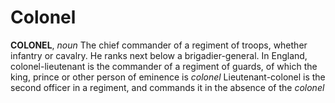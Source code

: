# Colonel

**COLONEL**, _noun_ The chief commander of a regiment of troops, whether infantry or cavalry. He ranks next below a brigadier-general. In England, colonel-lieutenant is the commander of a regiment of guards, of which the king, prince or other person of eminence is _colonel_ Lieutenant-colonel is the second officer in a regiment, and commands it in the absence of the _colonel_